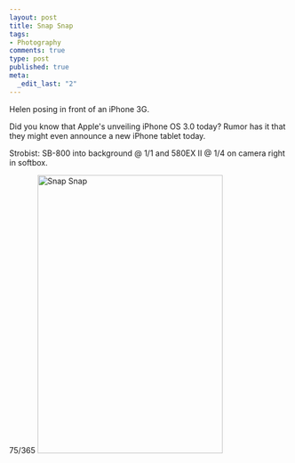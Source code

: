 ```yaml
--- 
layout: post
title: Snap Snap
tags: 
- Photography
comments: true
type: post
published: true
meta: 
  _edit_last: "2"
---
```

Helen posing in front of an iPhone 3G.

Did you know that Apple's unveiling iPhone OS 3.0 today? Rumor has it that they might even announce a new iPhone tablet today.

Strobist: SB-800 into background @ 1/1 and 580EX II @ 1/4 on camera right in softbox.

75/365
<a href="http://www.flickr.com/photos/aaronbrethorst/3362443988/" title="Snap Snap by aaronbrethorst, on Flickr"><img src="http://farm4.static.flickr.com/3632/3362443988_06a8f6d361.jpg" width="333" height="500" alt="Snap Snap" /></a>
